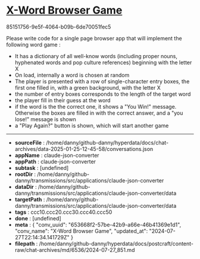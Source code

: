# [X-Word Browser Game](https://claude.ai/chat/653668f2-57be-42b9-a66e-46b41369e1d1)

85151756-9e5f-4064-b09b-6de70051fec5

Please write code for a single page browser app that will implement the following word game :

- It has a dictionary of all well-know words (including proper nouns, hyphenated words and pop culture references) beginning with the letter X
- On load, internally a word is chosen at random
- The player is presented with a row of single-character entry boxes, the first one filled in, with a green background, with the letter X
- the number of entry boxes corresponds to the length of the target word
- the player fill in their guess at the word
- if the word is the the correct one, it shows a "You Win!" message. Otherwise the boxes are filled in with the correct answer, and a "you lose!" message is shown
- a "Play Again?" button is shown, which will start another game

---

* **sourceFile** : /home/danny/github-danny/hyperdata/docs/chat-archives/data-2025-01-25-12-45-58/conversations.json
* **appName** : claude-json-converter
* **appPath** : claude-json-converter
* **subtask** : [undefined]
* **rootDir** : /home/danny/github-danny/transmissions/src/applications/claude-json-converter
* **dataDir** : /home/danny/github-danny/transmissions/src/applications/claude-json-converter/data
* **targetPath** : /home/danny/github-danny/transmissions/src/applications/claude-json-converter/data
* **tags** : ccc10.ccc20.ccc30.ccc40.ccc50
* **done** : [undefined]
* **meta** : {
  "conv_uuid": "653668f2-57be-42b9-a66e-46b41369e1d1",
  "conv_name": "X-Word Browser Game",
  "updated_at": "2024-07-27T22:14:34.141729Z"
}
* **filepath** : /home/danny/github-danny/hyperdata/docs/postcraft/content-raw/chat-archives/md/6536/2024-07-27_851.md